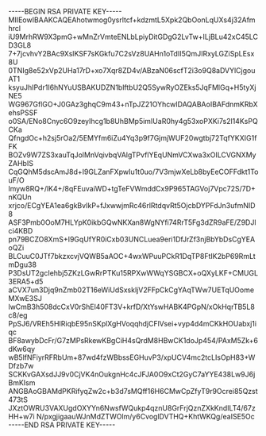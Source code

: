 -----BEGIN RSA PRIVATE KEY-----
MIIEowIBAAKCAQEAhotwmog0ysrltcf+kdzmtL5Xpk2QbOonLqUXs4j32Afmhrcl
iU9MrhRW9X3pmG+wMnZrVmteENLbLpiyDitGDgG2LvTw+ILjBLu42xC45LCD3GL8
7+7jcvhvY2BAc9XslKSF7sKGkfu7C2sVz8UAHn1oTdII5QmJIRxyLGZiSpLEsx8U
0TNIg8e52xVp2UHa17rD+xo7Xqr8ZD4v/ABzaN06scfT2i3o9Q8aDVYlCjgouAT1
ksyuJhIPdr1I6hNYuUSBAKUDZN1blftbU2Q5SywRyOZEks5JqFMlGq+H5tyXjNE5
WG967GflGO+J0GAz3ghqC9m43+nTpJZ21OYhcwIDAQABAoIBAFdnmKRbXehsPSSF
o0SA/ENo8Cnyc6O9zeyIhcg1b8UhBMp5imIUaR0hy4g53xoPXKi7s2l14KsPQCKa
QfngdOc+h2sj5rOa2/5EMYfm6iZu4Yq3p9f7GjmjWUF20wgtbj72TqfYKXIG1fFK
BOZv9W7ZS3xauTqJolMnVqivbqVAlgTPvflYEqUNmVCXwa3xOILCVGNXMyZAHbIS
CqGQhM5dscAmJ8d+I9GLZanFXpwIu1t0uo/7V3mjwXeLb8byEeCOFFdkt1TouF/O
lmyw8RQ+/lK4+/8qFEuvaiWD+tgTeFVWmddCx9P965TAGVoj7Vpc72S/7D+nKQUn
xrjco/ECgYEA1ea6gkBvIkP+fJxwwjmRc46rlRtdqvRt5OjcbDYPFdJn3ufmNID8
ASF3Pmb0OoM7HLYpK0ikbGQwNKXan8WgNYfi74RrT5Fg3dZR9aFE/Z9DJlci4KBD
pn79BCZO8XmS+I9GqUfYR0iCxb03UNCLuea9eri1DfJrZf3njBbYbDsCgYEAoQZi
BLCuuC0JTf7bkzxcvjVQWB5aAOC+4wxWPuuPCkR1DqTP8FtIK2bP69RmLtmDgu38
P3DsUT2gcIehbj5ZKzLGwRrPTKu15RPXwWWqYSGBCX+oQXyLKF+CMUGL3ERA5+d5
aCVX7un3Djq9nZmb02T16eWiUdSxskljV2FFpCkCgYAqTWw7UETqUOomeMXwE3SJ
lwCmB3h508dcCxV0rShEl40FT3V+krfD/XtYswHABK4PGpN/xOkHqrTB5L8c8/eg
PpSJ6/VREh5HIRiqbE95nSKplXgHVoqqhdjCFlVsei+vyp4d4mCKkHOUabxj1iqc
BF8awybDcFr/G7zMPsRkewKBgCiH4sQrdM8HBwCK1doJp454/PAxM5Zk+6dKw6qy
wB5lfNFiyrRFRbUm+87wd4fzWBbssEGHuvP3/xpUCV4mc2tcLIsOpH83+WDfzb7w
SCKKvGAXsdJJ9v0CjVK4nOukgnHc4cJFJA0O9xCt2GyC7aYYE438Lw9J6jBmKIsm
ANGBAoGBAMdPKRifyqZw2c+b3d7sMQff16H6CMwCpZfyT9r9Ocrei85Qzst473tS
JXztOWRU3VAXUgdOXYYn6NwsfWQukp4qznU8GrFrjQznZXkKndILT4/67zHH+w7i
N/pxgjigaauWJnMdZTWOlm/y6CvoglDVTHQ+KhtWKQg/eaISE5Oc
-----END RSA PRIVATE KEY-----
